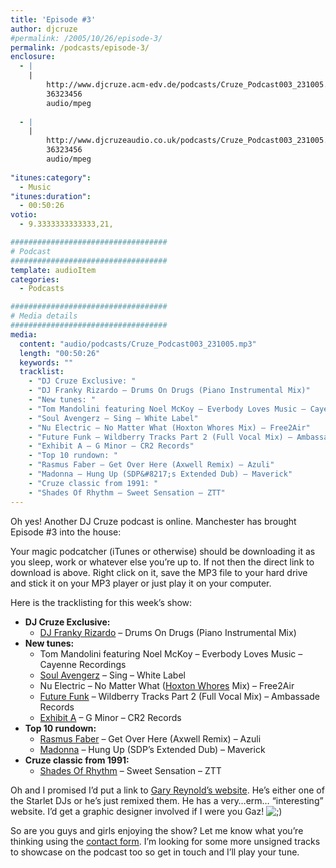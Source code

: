 ```yaml
---
title: 'Episode #3'
author: djcruze
#permalink: /2005/10/26/episode-3/
permalink: /podcasts/episode-3/
enclosure:
  - |
    |
        http://www.djcruze.acm-edv.de/podcasts/Cruze_Podcast003_231005.mp3
        36323456
        audio/mpeg
        
  - |
    |
        http://www.djcruzeaudio.co.uk/podcasts/Cruze_Podcast003_231005.mp3
        36323456
        audio/mpeg
        
"itunes:category":
  - Music
"itunes:duration":
  - 00:50:26
votio:
  - 9.3333333333333,21,

###################################
# Podcast
###################################
template: audioItem
categories:
  - Podcasts

###################################
# Media details
###################################
media:
  content: "audio/podcasts/Cruze_Podcast003_231005.mp3"
  length: "00:50:26"
  keywords: ""
  tracklist:
    - "DJ Cruze Exclusive: "
    - "DJ Franky Rizardo – Drums On Drugs (Piano Instrumental Mix)"
    - "New tunes: "
    - "Tom Mandolini featuring Noel McKoy – Everbody Loves Music – Cayenne Recordings"
    - "Soul Avengerz – Sing – White Label"
    - "Nu Electric – No Matter What (Hoxton Whores Mix) – Free2Air"
    - "Future Funk – Wildberry Tracks Part 2 (Full Vocal Mix) – Ambassade Records"
    - "Exhibit A – G Minor – CR2 Records"
    - "Top 10 rundown: "
    - "Rasmus Faber – Get Over Here (Axwell Remix) – Azuli"
    - "Madonna – Hung Up (SDP&#8217;s Extended Dub) – Maverick"
    - "Cruze classic from 1991: "
    - "Shades Of Rhythm – Sweet Sensation – ZTT"
---
```

Oh yes! Another DJ Cruze podcast is online. Manchester has brought Episode #3 into the house:

Your magic podcatcher (iTunes or otherwise) should be downloading it as you sleep, work or whatever else you&#8217;re up to. If not then the direct link to download is above. Right click on it, save the MP3 file to your hard drive and stick it on your MP3 player or just play it on your computer.

Here is the tracklisting for this week&#8217;s show:

  * **DJ Cruze Exclusive:** 
      * [DJ Franky Rizardo][3] – Drums On Drugs (Piano Instrumental Mix)
  * **New tunes:** 
      * Tom Mandolini featuring Noel McKoy – Everbody Loves Music – Cayenne Recordings
      * [Soul Avengerz][4] – Sing – White Label
      * Nu Electric – No Matter What ([Hoxton Whores][5] Mix) – Free2Air
      * [Future Funk][6] – Wildberry Tracks Part 2 (Full Vocal Mix) – Ambassade Records
      * [Exhibit A][7] – G Minor – CR2 Records
  * **Top 10 rundown:** 
      * [Rasmus Faber][8] – Get Over Here (Axwell Remix) – Azuli
      * [Madonna][9] – Hung Up (SDP&#8217;s Extended Dub) – Maverick
  * **Cruze classic from 1991:** 
      * [Shades Of Rhythm][10] – Sweet Sensation – ZTT

Oh and I promised I&#8217;d put a link to [Gary Reynold&#8217;s website][11]. He&#8217;s either one of the Starlet DJs or he&#8217;s just remixed them. He has a very&#8230;erm&#8230; &#8220;interesting&#8221; website. I&#8217;d get a graphic designer involved if I were you Gaz! <img src="http://www.djcruze.co.uk/cms/wp-includes/images/smilies/icon_wink.gif" alt=";)" class="wp-smiley" /> 

So are you guys and girls enjoying the show? Let me know what you&#8217;re thinking using the [contact form][12]. I&#8217;m looking for some more unsigned tracks to showcase on the podcast too so get in touch and I&#8217;ll play your tune.

 [1]: http://www.djcruzeaudio.co.uk/podcasts/Cruze_Podcast003_231005.mp3
 [2]: http://www.djcruze.co.uk/cms/podcasts/feed/rss2
 [3]: http://www.dj-franky.nl/
 [4]: http://www.soulavengerz.com/
 [5]: http://www.hoxtonwhores.com/
 [6]: http://www.future-funk.com/
 [7]: http://www.leecabrera.com/
 [8]: http://www.farplane.com/
 [9]: http://www.madonna.com/
 [10]: http://www.shadesofrhythm.co.uk/
 [11]: http://www.gazworld.com/
 [12]: http://www.djcruze.co.uk/cms/contact/